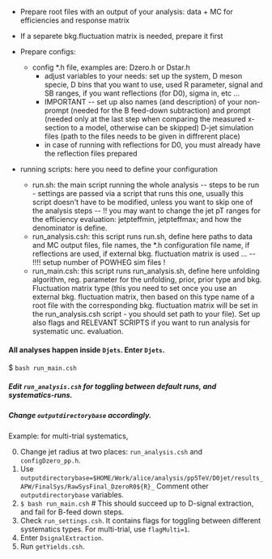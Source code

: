
- Prepare root files with an output of your analysis: data + MC for efficiencies and response matrix 
- If a separete bkg.fluctuation matrix is needed, prepare it first
- Prepare configs:

	-  config *.h file, examples are: Dzero.h or Dstar.h 
		- adjust variables to your needs: set up the system, D meson specie, D bins that you want to use, used R parameter, signal and SB ranges, if you want reflections (for D0), sigma in, etc ...
		- IMPORTANT -- set up also names (and description) of your non-prompt (needed for the B feed-down subtraction) and prompt (needed only at the last step when comparing the measured x-section to a model, otherwise can be skipped) D-jet simulation files (path to the files needs to be given in diffrerent place)
		- in case of running with reflections for D0, you must already have the reflection files prepared


- running scripts: here you need to define your configuration
	- run.sh: the main script running the whole analysis -- steps to be run -  settings are passed via a script that runs this one, usually this script doesn't have to be modified, unless you want to skip one of the analysis steps
		-- !! you may want to change the jet pT ranges for the efficiency evaluation: jetpteffmin, jetpteffmax; and how the denominator is define.
	- run_analysis.csh: this script runs run.sh, define here paths to data and MC output files, file names, the *.h configuration file name, if reflections are used, if external bkg. fluctuation matrix is used ...
		-- !!!! setup number of POWHEG sim files !
	- run_main.csh: this script runs run_analysis.sh, define here unfolding algorithm, reg. parameter for the unfolding, prior, prior type and bkg. 
Fluctuation matrix type (this you need to set once you use an external bkg. fluctuation matrix, then based on this type name of a root file with the corresponding bkg. fluctuation matrix will be set in the run_analysis.csh script - you should set path to your file). Set up also flags and RELEVANT SCRIPTS if you want to run analysis for systematic unc. evaluation.


#### All analyses happen inside `Djets`. Enter `Djets`. 
$ `bash run_main.csh`

##### Edit `run_analysis.csh` for toggling between default runs, and systematics-runs.
##### Change `outputdirectorybase` accordingly.
Example: for multi-trial systematics, 

0. 	Change jet radius at two places: `run_analysis.csh` and `configDzero_pp.h`.
1.  Use `outputdirectorybase=$HOME/Work/alice/analysis/pp5TeV/D0jet/results_APW/FinalSys/RawSysFinal_DzeroR0${R}_`
    Comment other `outputdirectorybase` variables.
2.  `$ bash run_main.csh` # This should succeed up to D-signal extraction, and fail for B-feed down steps.
3.  Check `run_settings.csh`. It contains flags for toggling between different systematics types.
    For multi-trial, use `flagMulti=1`.
4. 	Enter `DsignalExtraction`.
5. 	Run `getYields.csh`.

